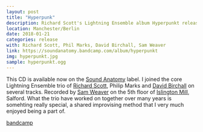 ```yaml
---
layout: post
title: "Hyperpunk"
description: Richard Scott's Lightning Ensemble album Hyperpunkt released
location: Manchester/Berlin
date: 2018-01-21
categories: release
with: Richard Scott, Phil Marks, David Birchall, Sam Weaver
link: https://soundanatomy.bandcamp.com/album/hyperpunkt
img: hyperpunkt.jpg
sample: hyperpunkt.ogg
---
```


This CD is available now on the [Sound Anatomy](http://soundanatomy.com/) label. I joined the core Lightning Ensemble trio of [Richard Scott](href="http://richard-scott.net/), Philip Marks and [David Birchall](https://davidmbirchall.com/) on several tracks. Recorded by [Sam Weaver](http://www.cuspeditions.co.uk/) on the 5th floor of [Islington Mill](http://www.islingtonmill.com/), Salford. What the trio have worked on together over many years is somehting really special, a shared improvising method that I very much enjoyed being a part of.

[bandcamp](http://soundanatomy.bandcamp.com/album/hyperpunkt)